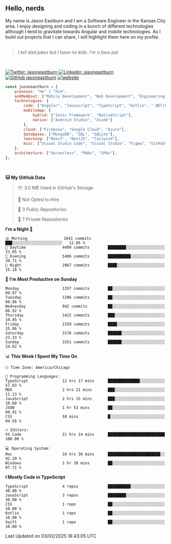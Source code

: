 <h2>Hello, nerds</h2>
My name is Jason Eastburn and I am a Software Engineer in the Kansas City area. I enjoy designing and coding in a bunch of different technologies although I tend to gravitate towards Angular and mobile technologies. As I build out projects that I can share, I will highlight them here on my profile.
<br/><br/>
<blockquote>
<em>I tell dad jokes but I have no kids. I’m a faux pa!</em>
</blockquote>
<br/>

[![Twitter: jasoneastburn](https://img.shields.io/twitter/follow/jasoneastburn?style=social)](https://twitter.com/jasoneastburn)
[![Linkedin: jasoneastburn](https://img.shields.io/badge/-jasoneastburn-blue?style=flat-square&logo=Linkedin&logoColor=white&link=https://www.linkedin.com/in/jasoneastburn/)](https://www.linkedin.com/in/jasoneastburn/)
[![GitHub jasoneastburn](https://img.shields.io/github/followers/jasoneastburn?label=follow&style=social)](https://github.com/jasoneastburn)
[![website](https://img.shields.io/badge/Website-46a2f1.svg?&style=flat-square&logo=Google-Chrome&logoColor=white&link=https://wwwjasoneastburn.com/)](https://www.jasoneastburn.com/)
<br/>

```javascript
const jasoneastburn = {
    pronouns: "He" | "Him",
    askMeAbout: ["Mobile Development", "Web Development", "Engineering Leadership", "Tech", "Finance", "Gaming"],
    technologies: {
        code: ["Angular", "Javascript", "TypeScript", "Kotlin", ".NET/C#", "HTML", "CSS"],
        mobileApp: {
            hybrid: ["Ionic Framework", "NativeScript"],
            native: ["Android Studio", "Xcode"]
        },
        cloud: ["Firebase", "Google Cloud", "Azure"],
        databases: ["MongoDB", "SQL", "SQLite"],
        learning: ["React", "NextJS", "Tailwind"],
        misc: ["Visual Studio Code", "Visual Studio", "Figma", "GitHub", "Windows", "MacOS"]
    },
    architecture: ["Serverless", "PWAs", "SPAs"],
};
```
<br/>

<!--START_SECTION:waka-->
**🐱 My GitHub Data** 

> 📦 3.0 MB Used in GitHub's Storage 
 > 
> 🚫 Not Opted to Hire
 > 
> 📜 3 Public Repositories 
 > 
> 🔑 7 Private Repositories 
 > 
**I'm a Night 🦉** 

```text
🌞 Morning                1641 commits        ███░░░░░░░░░░░░░░░░░░░░░░   12.05 % 
🌆 Daytime                4499 commits        ████████░░░░░░░░░░░░░░░░░   33.05 % 
🌃 Evening                5406 commits        ██████████░░░░░░░░░░░░░░░   39.71 % 
🌙 Night                  2067 commits        ████░░░░░░░░░░░░░░░░░░░░░   15.18 % 
```
📅 **I'm Most Productive on Sunday** 

```text
Monday                   1357 commits        ██░░░░░░░░░░░░░░░░░░░░░░░   09.97 % 
Tuesday                  1206 commits        ██░░░░░░░░░░░░░░░░░░░░░░░   08.86 % 
Wednesday                942 commits         ██░░░░░░░░░░░░░░░░░░░░░░░   06.92 % 
Thursday                 1422 commits        ███░░░░░░░░░░░░░░░░░░░░░░   10.45 % 
Friday                   2159 commits        ████░░░░░░░░░░░░░░░░░░░░░   15.86 % 
Saturday                 3176 commits        ██████░░░░░░░░░░░░░░░░░░░   23.33 % 
Sunday                   3351 commits        ██████░░░░░░░░░░░░░░░░░░░   24.62 % 
```


📊 **This Week I Spent My Time On** 

```text
🕑︎ Time Zone: America/Chicago

💬 Programming Languages: 
TypeScript               12 hrs 17 mins      ██████████████░░░░░░░░░░░   57.83 % 
MDX                      2 hrs 21 mins       ███░░░░░░░░░░░░░░░░░░░░░░   11.13 % 
JavaScript               2 hrs 15 mins       ███░░░░░░░░░░░░░░░░░░░░░░   10.60 % 
JSON                     1 hr 53 mins        ██░░░░░░░░░░░░░░░░░░░░░░░   08.91 % 
CSS                      58 mins             █░░░░░░░░░░░░░░░░░░░░░░░░   04.56 % 

🔥 Editors: 
VS Code                  21 hrs 14 mins      █████████████████████████   100.00 % 

💻 Operating System: 
Mac                      19 hrs 36 mins      ███████████████████████░░   92.29 % 
Windows                  1 hr 38 mins        ██░░░░░░░░░░░░░░░░░░░░░░░   07.71 % 
```

**I Mostly Code in TypeScript** 

```text
TypeScript               4 repos             ██████████░░░░░░░░░░░░░░░   40.00 % 
JavaScript               3 repos             ████████░░░░░░░░░░░░░░░░░   30.00 % 
CSS                      1 repo              ██░░░░░░░░░░░░░░░░░░░░░░░   10.00 % 
Kotlin                   1 repo              ██░░░░░░░░░░░░░░░░░░░░░░░   10.00 % 
Swift                    1 repo              ██░░░░░░░░░░░░░░░░░░░░░░░   10.00 % 
```




 Last Updated on 03/02/2025 18:43:05 UTC
<!--END_SECTION:waka-->

<!--<pr><img src="https://github-readme-stats.vercel.app/api/top-langs/?username=jasoneastburn&langs_count=10&layout=compact"></p> -->
